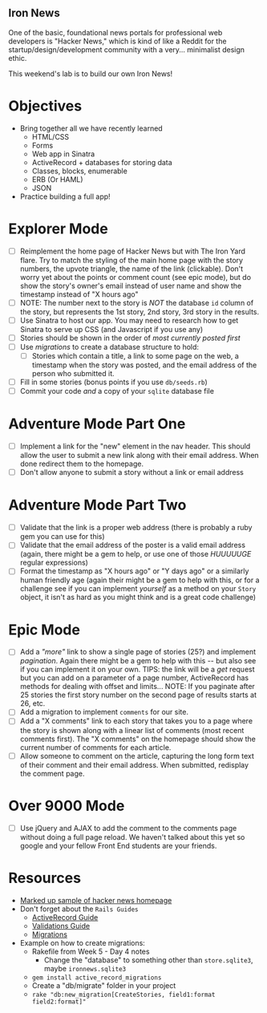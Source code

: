 
## Iron News

One of the basic, foundational news portals for professional web developers is "Hacker News," which is kind of like a Reddit for the startup/design/development community with a very... minimalist design ethic.

This weekend's lab is to build our own Iron News!

# Objectives

- Bring together all we have recently learned
  - HTML/CSS
  - Forms
  - Web app in Sinatra
  - ActiveRecord + databases for storing data
  - Classes, blocks, enumerable
  - ERB (Or HAML)
  - JSON
- Practice building a full app!

# Explorer Mode

- [ ] Reimplement the home page of Hacker News but with The Iron Yard flare. Try to match the styling of the main home page with the story numbers, the upvote triangle, the name of the link (clickable). Don't worry yet about the points or comment count (see epic mode), but do show the story's owner's email instead of user name and show the timestamp instead of "X hours ago"
- [ ] NOTE: The number next to the story is *NOT* the database `id` column of the story, but represents the 1st story, 2nd story, 3rd story in the results.
- [ ] Use Sinatra to host our app. You may need to research how to get Sinatra to serve up CSS (and Javascript if you use any)
- [ ] Stories should be shown in the order of *most currently posted first*
- [ ] Use *migrations* to create a database structure to hold:
  - [ ] Stories which contain a title, a link to some page on the web, a timestamp when the story was posted, and the email address of the person who submitted it.
- [ ] Fill in some stories (bonus points if you use `db/seeds.rb`)
- [ ] Commit your code *and* a copy of your `sqlite` database file

# Adventure Mode Part One
- [ ] Implement a link for the "new" element in the nav header. This should allow the user to submit a new link along with their email address. When done redirect them to the homepage.
- [ ] Don't allow anyone to submit a story without a link or email address

# Adventure Mode Part Two
- [ ] Validate that the link is a proper web address (there is probably a ruby gem you can use for this)
- [ ] Validate that the email address of the poster is a valid email address (again, there might be a gem to help, or use one of those *HUUUUUGE* regular expressions)
- [ ] Format the timestamp as "X hours ago" or "Y days ago" or a similarly human friendly age (again their might be a gem to help with this, or for a challenge see if you can implement _yourself_ as a method on your `Story` object, it isn't as hard as you might think and is a great code challenge)

# Epic Mode

- [ ] Add a *"more"* link to show a single page of stories (25?) and implement *pagination*. Again there might be a gem to help with this -- but also see if you can implement it on your own. TIPS: the link will be a *get* request but you can add on a parameter of a page number, ActiveRecord has methods for dealing with offset and limits...  NOTE: If you paginate after 25 stories the first story number on the second page of results starts at 26, etc.
- [ ] Add a migration to implement `comments` for our site.
- [ ] Add a "X comments" link to each story that takes you to a page where the story is shown along with a linear list of comments (most recent comments first). The "X comments" on the homepage should show the current number of comments for each article.
- [ ] Allow someone to comment on the article, capturing the long form text of their comment and their email address. When submitted, redisplay the comment page.

# Over 9000 Mode
- [ ] Use jQuery and AJAX to add the comment to the comments page without doing a full page reload. We haven't talked about this yet so google and your fellow Front End students are your friends.

# Resources

- [Marked up sample of hacker news homepage](https://imgur.com/a/I8RyD)
- Don't forget about the `Rails Guides`
  - [ActiveRecord Guide](http://guides.rubyonrails.org/active_record_basics.html)
  - [Validations Guide](http://guides.rubyonrails.org/active_record_validations.html)
  - [Migrations](http://edgeguides.rubyonrails.org/active_record_migrations.html)
- Example on how to create migrations:
  - Rakefile from Week 5 - Day 4 notes
    - Change the "database" to something other than `store.sqlite3`, maybe `ironnews.sqlite3`
  - `gem install active_record_migrations`
  - Create a "db/migrate" folder in your project
  - `rake "db:new_migration[CreateStories, field1:format field2:format]"`
